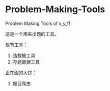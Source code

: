 # Problem-Making-Tools
Problem Making Tools of x_y_f!

这是一个用来出题的工具。

现有工具：

1. 造数据工具
2. 存题数据工具

正在画的大饼：

1. 题目爬虫

